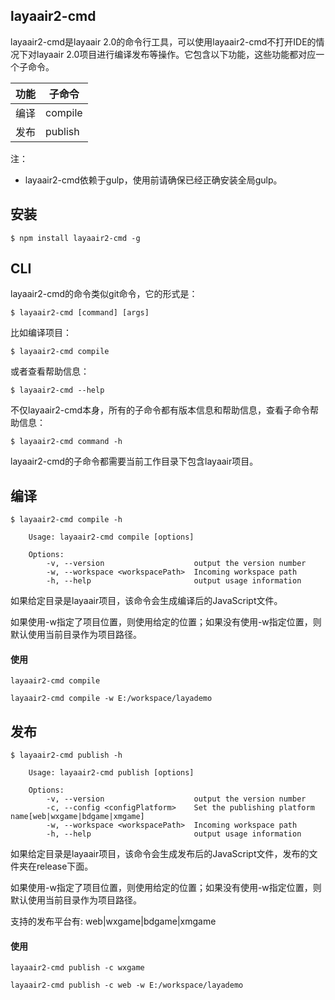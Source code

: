 ## layaair2-cmd
layaair2-cmd是layaair 2.0的命令行工具，可以使用layaair2-cmd不打开IDE的情况下对layaair 2.0项目进行编译发布等操作。它包含以下功能，这些功能都对应一个子命令。


|功能|子命令|
|-|-|
|编译|compile|
|发布|publish|

注：
- layaair2-cmd依赖于gulp，使用前请确保已经正确安装全局gulp。

## 安装
```
$ npm install layaair2-cmd -g
```

## CLI
layaair2-cmd的命令类似git命令，它的形式是：
```
$ layaair2-cmd [command] [args]
```
比如编译项目：
```
$ layaair2-cmd compile
```
或者查看帮助信息：
```
$ layaair2-cmd --help
```
不仅layaair2-cmd本身，所有的子命令都有版本信息和帮助信息，查看子命令帮助信息：
```
$ layaair2-cmd command -h
```
layaair2-cmd的子命令都需要当前工作目录下包含layaair项目。

## 编译
```
$ layaair2-cmd compile -h

    Usage: layaair2-cmd compile [options]

    Options:
        -v, --version                    output the version number
        -w, --workspace <workspacePath>  Incoming workspace path
        -h, --help                       output usage information
```
如果给定目录是layaair项目，该命令会生成编译后的JavaScript文件。

如果使用-w指定了项目位置，则使用给定的位置；如果没有使用-w指定位置，则默认使用当前目录作为项目路径。

#### 使用
```
layaair2-cmd compile
```
```
layaair2-cmd compile -w E:/workspace/layademo
```

## 发布
```
$ layaair2-cmd publish -h

    Usage: layaair2-cmd publish [options]

    Options:
        -v, --version                    output the version number
        -c, --config <configPlatform>    Set the publishing platform name[web|wxgame|bdgame|xmgame]
        -w, --workspace <workspacePath>  Incoming workspace path
        -h, --help                       output usage information
```
如果给定目录是layaair项目，该命令会生成发布后的JavaScript文件，发布的文件夹在release下面。

如果使用-w指定了项目位置，则使用给定的位置；如果没有使用-w指定位置，则默认使用当前目录作为项目路径。

支持的发布平台有: web|wxgame|bdgame|xmgame

#### 使用
```
layaair2-cmd publish -c wxgame
```
```
layaair2-cmd publish -c web -w E:/workspace/layademo
```